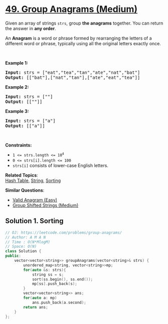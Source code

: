 # [49. Group Anagrams (Medium)](https://leetcode.com/problems/group-anagrams/)

<p>Given an array of strings <code>strs</code>, group <strong>the anagrams</strong> together. You can return the answer in <strong>any order</strong>.</p>

<p>An <strong>Anagram</strong> is a word or phrase formed by rearranging the letters of a different word or phrase, typically using all the original letters exactly once.</p>

<p>&nbsp;</p>
<p><strong>Example 1:</strong></p>
<pre><strong>Input:</strong> strs = ["eat","tea","tan","ate","nat","bat"]
<strong>Output:</strong> [["bat"],["nat","tan"],["ate","eat","tea"]]
</pre><p><strong>Example 2:</strong></p>
<pre><strong>Input:</strong> strs = [""]
<strong>Output:</strong> [[""]]
</pre><p><strong>Example 3:</strong></p>
<pre><strong>Input:</strong> strs = ["a"]
<strong>Output:</strong> [["a"]]
</pre>
<p>&nbsp;</p>
<p><strong>Constraints:</strong></p>

<ul>
	<li><code>1 &lt;= strs.length &lt;= 10<sup>4</sup></code></li>
	<li><code>0 &lt;= strs[i].length &lt;= 100</code></li>
	<li><code>strs[i]</code> consists of lower-case English letters.</li>
</ul>


**Related Topics**:  
[Hash Table](https://leetcode.com/tag/hash-table/), [String](https://leetcode.com/tag/string/), [Sorting](https://leetcode.com/tag/sorting/)

**Similar Questions**:
* [Valid Anagram (Easy)](https://leetcode.com/problems/valid-anagram/)
* [Group Shifted Strings (Medium)](https://leetcode.com/problems/group-shifted-strings/)

## Solution 1. Sorting

```cpp
// OJ: https://leetcode.com/problems/group-anagrams/
// Author: A M A N
// Time : O(N*MlogM)
// Space: O(N)
class Solution {
public:
    vector<vector<string>> groupAnagrams(vector<string>& strs) {
        unordered_map<string, vector<string>>mp;
        for(auto &s: strs){
            string ss = s;
            sort(ss.begin(), ss.end());
            mp[ss].push_back(s);
        }
        vector<vector<string>> ans;
        for(auto a: mp)
            ans.push_back(a.second);
        return ans;
    }
};
```